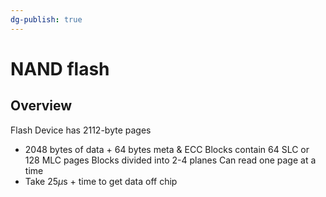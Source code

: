 ```yaml
---
dg-publish: true
---
```

# NAND flash
## Overview
Flash Device has 2112-byte pages
* 2048 bytes of data + 64 bytes meta & ECC
Blocks contain 64 SLC or 128 MLC pages
Blocks divided into 2-4 planes
Can read one page at a time
* Take 25$\mu$s + time to get data off chip